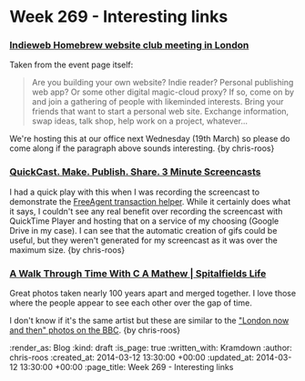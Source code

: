 Week 269 - Interesting links
============================

### [Indieweb Homebrew website club meeting in London](http://indiewebcamp.com/events/2014-03-19-homebrew-website-club)

Taken from the event page itself:

> Are you building your own website? Indie reader? Personal publishing web app? Or some other digital magic-cloud proxy? If so, come on by and join a gathering of people with likeminded interests. Bring your friends that want to start a personal web site. Exchange information, swap ideas, talk shop, help work on a project, whatever...

We're hosting this at our office next Wednesday (19th March) so please do come along if the paragraph above sounds interesting. {by chris-roos}


### [QuickCast. Make. Publish. Share. 3 Minute Screencasts](http://quickcast.io/)

I had a quick play with this when I was recording the screencast to demonstrate the [FreeAgent transaction helper][]. While it certainly does what it says, I couldn't see any real benefit over recording the screencast with QuickTime Player and hosting that on a service of my choosing (Google Drive in my case). I can see that the automatic creation of gifs could be useful, but they weren't generated for my screencast as it was over the maximum size. {by chris-roos}


### [A Walk Through Time With C A Mathew | Spitalfields Life](http://spitalfieldslife.com/2014/03/07/a-walk-through-time-with-c-a-mathew/)

Great photos taken nearly 100 years apart and merged together. I love those where the people appear to see each other over the gap of time.

I don't know if it's the same artist but these are similar to the ["London now and then" photos on the BBC](http://www.bbc.co.uk/news/in-pictures-26339275). {by chris-roos}


[FreeAgent transaction helper]: /automating-some-of-the-freeagent-transaction-explanation-process

:render_as: Blog
:kind: draft
:is_page: true
:written_with: Kramdown
:author: chris-roos
:created_at: 2014-03-12 13:30:00 +00:00
:updated_at: 2014-03-12 13:30:00 +00:00
:page_title: Week 269 - Interesting links
